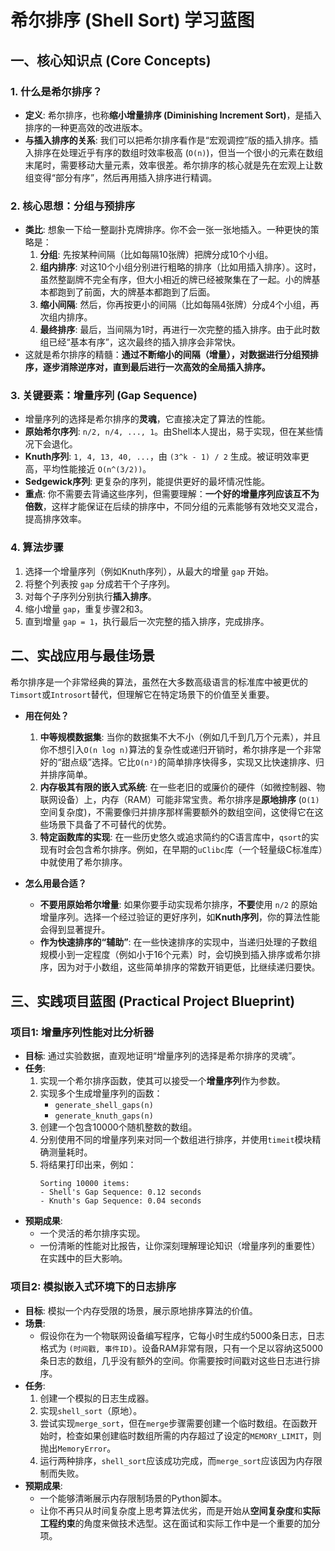 
# 希尔排序 (Shell Sort) 学习蓝图

## 一、核心知识点 (Core Concepts)

### 1. 什么是希尔排序？
- **定义**: 希尔排序，也称**缩小增量排序 (Diminishing Increment Sort)**，是插入排序的一种更高效的改进版本。
- **与插入排序的关系**: 我们可以把希尔排序看作是“宏观调控”版的插入排序。插入排序在处理近乎有序的数组时效率极高 (`O(n)`)，但当一个很小的元素在数组末尾时，需要移动大量元素，效率很差。希尔排序的核心就是先在宏观上让数组变得“部分有序”，然后再用插入排序进行精调。

### 2. 核心思想：分组与预排序
- **类比**: 想象一下给一整副扑克牌排序。你不会一张一张地插入。一种更快的策略是：
  1.  **分组**: 先按某种间隔（比如每隔10张牌）把牌分成10个小组。
  2.  **组内排序**: 对这10个小组分别进行粗略的排序（比如用插入排序）。这时，虽然整副牌不完全有序，但大小相近的牌已经被聚集在了一起。小的牌基本都跑到了前面，大的牌基本都跑到了后面。
  3.  **缩小间隔**: 然后，你再按更小的间隔（比如每隔4张牌）分成4个小组，再次组内排序。
  4.  **最终排序**: 最后，当间隔为1时，再进行一次完整的插入排序。由于此时数组已经“基本有序”，这次最终的插入排序会非常快。
- 这就是希尔排序的精髓：**通过不断缩小的间隔（增量），对数据进行分组预排序，逐步消除逆序对，直到最后进行一次高效的全局插入排序。**

### 3. 关键要素：增量序列 (Gap Sequence)
- 增量序列的选择是希尔排序的**灵魂**，它直接决定了算法的性能。
- **原始希尔序列**: `n/2, n/4, ..., 1`。由Shell本人提出，易于实现，但在某些情况下会退化。
- **Knuth序列**: `1, 4, 13, 40, ...`，由 `(3^k - 1) / 2` 生成。被证明效率更高，平均性能接近 `O(n^(3/2))`。
- **Sedgewick序列**: 更复杂的序列，能提供更好的最坏情况性能。
- **重点**: 你不需要去背诵这些序列，但需要理解：**一个好的增量序列应该互不为倍数**，这样才能保证在后续的排序中，不同分组的元素能够有效地交叉混合，提高排序效率。

### 4. 算法步骤
1.  选择一个增量序列（例如Knuth序列），从最大的增量 `gap` 开始。
2.  将整个列表按 `gap` 分成若干个子序列。
3.  对每个子序列分别执行**插入排序**。
4.  缩小增量 `gap`，重复步骤2和3。
5.  直到增量 `gap = 1`，执行最后一次完整的插入排序，完成排序。

## 二、实战应用与最佳场景

希尔排序是一个非常经典的算法，虽然在大多数高级语言的标准库中被更优的`Timsort`或`Introsort`替代，但理解它在特定场景下的价值至关重要。

- **用在何处？**
  1.  **中等规模数据集**: 当你的数据集不大不小（例如几千到几万个元素），并且你不想引入`O(n log n)`算法的复杂性或递归开销时，希尔排序是一个非常好的“甜点级”选择。它比`O(n²)`的简单排序快得多，实现又比快速排序、归并排序简单。
  2.  **内存极其有限的嵌入式系统**: 在一些老旧的或廉价的硬件（如微控制器、物联网设备）上，内存（RAM）可能非常宝贵。希尔排序是**原地排序** (`O(1)`空间复杂度)，不需要像归并排序那样需要额外的数组空间，这使得它在这些场景下具备了不可替代的优势。
  3.  **特定函数库的实现**: 在一些历史悠久或追求简约的C语言库中，`qsort`的实现有时会包含希尔排序。例如，在早期的`uClibc`库（一个轻量级C标准库）中就使用了希尔排序。

- **怎么用最合适？**
  - **不要用原始希尔增量**: 如果你要手动实现希尔排序，**不要**使用 `n/2` 的原始增量序列。选择一个经过验证的更好序列，如**Knuth序列**，你的算法性能会得到显著提升。
  - **作为快速排序的“辅助”**: 在一些快速排序的实现中，当递归处理的子数组规模小到一定程度（例如小于16个元素）时，会切换到插入排序或希尔排序，因为对于小数组，这些简单排序的常数开销更低，比继续递归要快。

## 三、实践项目蓝图 (Practical Project Blueprint)

### 项目1: 增量序列性能对比分析器
- **目标**: 通过实验数据，直观地证明“增量序列的选择是希尔排序的灵魂”。
- **任务**:
  1.  实现一个希尔排序函数，使其可以接受一个**增量序列**作为参数。
  2.  实现多个生成增量序列的函数：
      - `generate_shell_gaps(n)`
      - `generate_knuth_gaps(n)`
  3.  创建一个包含10000个随机整数的数组。
  4.  分别使用不同的增量序列来对同一个数组进行排序，并使用`timeit`模块精确测量耗时。
  5.  将结果打印出来，例如：
      ```
      Sorting 10000 items:
      - Shell's Gap Sequence: 0.12 seconds
      - Knuth's Gap Sequence: 0.04 seconds
      ```
- **预期成果**:
  - 一个灵活的希尔排序实现。
  - 一份清晰的性能对比报告，让你深刻理解理论知识（增量序列的重要性）在实践中的巨大影响。

### 项目2: 模拟嵌入式环境下的日志排序
- **目标**: 模拟一个内存受限的场景，展示原地排序算法的价值。
- **场景**:
  - 假设你在为一个物联网设备编写程序，它每小时生成约5000条日志，日志格式为 `(时间戳, 事件ID)`。设备RAM非常有限，只有一个足以容纳这5000条日志的数组，几乎没有额外的空间。你需要按时间戳对这些日志进行排序。
- **任务**:
  1.  创建一个模拟的日志生成器。
  2.  实现`shell_sort`（原地）。
  3.  尝试实现`merge_sort`，但在`merge`步骤需要创建一个临时数组。在函数开始时，检查如果创建临时数组所需的内存超过了设定的`MEMORY_LIMIT`，则抛出`MemoryError`。
  4.  运行两种排序，`shell_sort`应该成功完成，而`merge_sort`应该因为内存限制而失败。
- **预期成果**:
  - 一个能够清晰展示内存限制场景的Python脚本。
  - 让你不再只从时间复杂度上思考算法优劣，而是开始从**空间复杂度**和**实际工程约束**的角度来做技术选型。这在面试和实际工作中是一个重要的加分项。
